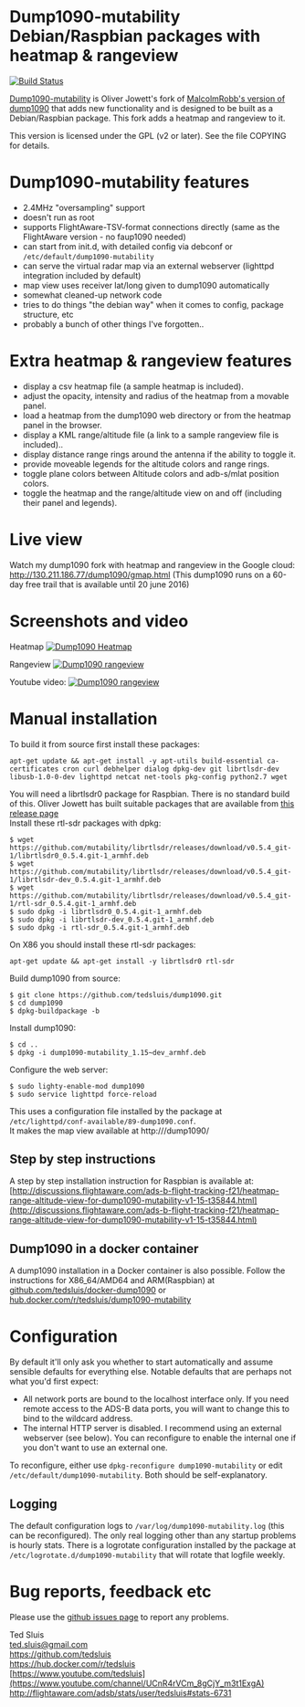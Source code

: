 # Dump1090-mutability Debian/Raspbian packages with heatmap & rangeview
[![Build Status](https://travis-ci.org/mutability/dump1090.svg?branch=master)](https://travis-ci.org/mutability/dump1090)

[Dump1090-mutability](https://github.com/mutability/dump1090) is Oliver Jowett's fork of [MalcolmRobb's version of dump1090](https://github.com/MalcolmRobb/dump1090)
that adds new functionality and is designed to be built as
a Debian/Raspbian package.
This fork adds a heatmap and rangeview to it.

This version is licensed under the GPL (v2 or later).
See the file COPYING for details.

# Dump1090-mutability features

* 2.4MHz "oversampling" support
* doesn't run as root
* supports FlightAware-TSV-format connections directly (same as the FlightAware version - no faup1090 needed)
* can start from init.d, with detailed config via debconf or `/etc/default/dump1090-mutability`
* can serve the virtual radar map via an external webserver (lighttpd integration included by default)
* map view uses receiver lat/long given to dump1090 automatically
* somewhat cleaned-up network code
* tries to do things "the debian way" when it comes to config, package structure, etc
* probably a bunch of other things I've forgotten..

# Extra heatmap & rangeview features

* display a csv heatmap file (a sample heatmap is included).
* adjust the opacity, intensity and radius of the heatmap from a movable panel.
* load a heatmap from the dump1090 web directory or from the heatmap panel in the browser.
* display a KML range/altitude file (a link to a sample rangeview file is included)..
* display distance range rings around the antenna if the ability to toggle it.
* provide moveable legends for the altitude colors and range rings.
* toggle plane colors between Altitude colors and adb-s/mlat position colors.
* toggle the heatmap and the range/altitude view on and off (including their panel and legends).

# Live view

Watch my dump1090 fork with heatmap and rangeview in the Google cloud: http://130.211.186.77/dump1090/gmap.html
(This dump1090 runs on a 60-day free trail that is available until 20 june 2016)

# Screenshots and video

Heatmap
[![Dump1090 Heatmap](https://dl.dropboxusercontent.com/u/17865731/dump1090-20150916/heatmapexample16.png)](https://dl.dropboxusercontent.com/u/17865731/dump1090-20150916/heatmapexample16.png)

Rangeview
[![Dump1090 rangeview](https://dl.dropboxusercontent.com/u/17865731/dump1090-20150916/rangeviewexample16.png)](https://dl.dropboxusercontent.com/u/17865731/dump1090-20150916/rangeviewexample16.png)

Youtube video:
[![Dump1090 rangeview](https://dl.dropboxusercontent.com/u/17865731/dump1090-20150916/youtube16.png)](https://www.youtube.com/watch?v=Qz4XSFRjLTI)

# Manual installation

To build it from source first install these packages:
````
apt-get update && apt-get install -y apt-utils build-essential ca-certificates cron curl debhelper dialog dpkg-dev git librtlsdr-dev libusb-1.0-0-dev lighttpd netcat net-tools pkg-config python2.7 wget 
````

You will need a librtlsdr0 package for Raspbian.
There is no standard build of this.
Oliver Jowett has built suitable packages that are available from 
[this release page](https://github.com/mutability/librtlsdr/releases)  
Install these rtl-sdr  packages with dpkg:   
````
$ wget https://github.com/mutability/librtlsdr/releases/download/v0.5.4_git-1/librtlsdr0_0.5.4.git-1_armhf.deb
$ wget https://github.com/mutability/librtlsdr/releases/download/v0.5.4_git-1/librtlsdr-dev_0.5.4.git-1_armhf.deb
$ wget https://github.com/mutability/librtlsdr/releases/download/v0.5.4_git-1/rtl-sdr_0.5.4.git-1_armhf.deb
$ sudo dpkg -i librtlsdr0_0.5.4.git-1_armhf.deb
$ sudo dpkg -i librtlsdr-dev_0.5.4.git-1_armhf.deb
$ sudo dpkg -i rtl-sdr_0.5.4.git-1_armhf.deb
````

On X86 you should install these rtl-sdr packages:   
````
apt-get update && apt-get install -y librtlsdr0 rtl-sdr 
````

Build dump1090 from source:
````
$ git clone https://github.com/tedsluis/dump1090.git
$ cd dump1090
$ dpkg-buildpackage -b
````

Install dump1090:
````
$ cd ..
$ dpkg -i dump1090-mutability_1.15~dev_armhf.deb
````

Configure the web server:
````
$ sudo lighty-enable-mod dump1090
$ sudo service lighttpd force-reload
````
This uses a configuration file installed by the package at `/etc/lighttpd/conf-available/89-dump1090.conf`.   
It makes the map view available at http://<pi address>/dump1090/   

## Step by step instructions

A step by step installation instruction for Raspbian is available at: 
[http://discussions.flightaware.com/ads-b-flight-tracking-f21/heatmap-range-altitude-view-for-dump1090-mutability-v1-15-t35844.html](http://discussions.flightaware.com/ads-b-flight-tracking-f21/heatmap-range-altitude-view-for-dump1090-mutability-v1-15-t35844.html)   

## Dump1090 in a docker container
  
A dump1090 installation in a Docker container is also possible. Follow the instructions for X86_64/AMD64 and ARM(Raspbian) at [github.com/tedsluis/docker-dump1090](https://github.com/tedsluis/docker-dump1090) or [hub.docker.com/r/tedsluis/dump1090-mutability](https://hub.docker.com/r/tedsluis/dump1090-mutability)   

# Configuration

By default it'll only ask you whether to start automatically and assume sensible defaults for everything else.
Notable defaults that are perhaps not what you'd first expect:

* All network ports are bound to the localhost interface only.
  If you need remote access to the ADS-B data ports, you will want to change this to bind to the wildcard address.
* The internal HTTP server is disabled. I recommend using an external webserver (see below).
  You can reconfigure to enable the internal one if you don't want to use an external one.

To reconfigure, either use `dpkg-reconfigure dump1090-mutability` or edit `/etc/default/dump1090-mutability`. Both should be self-explanatory.

## Logging

The default configuration logs to `/var/log/dump1090-mutability.log` (this can be reconfigured).
The only real logging other than any startup problems is hourly stats.
There is a logrotate configuration installed by the package at `/etc/logrotate.d/dump1090-mutability` that will rotate that logfile weekly.

# Bug reports, feedback etc

Please use the [github issues page](https://github.com/tedsluis/dump1090/issues) to report any problems.

Ted Sluis  
ted.sluis@gmail.com  
https://github.com/tedsluis  
https://hub.docker.com/r/tedsluis  
[https://www.youtube.com/tedsluis](https://www.youtube.com/channel/UCnR4rVCm_8gCjY_m3t1ExgA)   
http://flightaware.com/adsb/stats/user/tedsluis#stats-6731  
